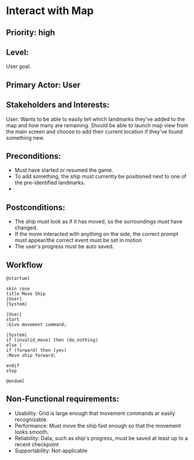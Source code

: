 ﻿# Interact with Map

## Priority: high
## Level:
<p>
User goal.
</p>

## Primary Actor: User

## Stakeholders and Interests:
<p>
User: Wants to be able to easily tell which landmarks they've added to the map and how many are remaining.
Should be able to launch map view from the main screen and choose to add their current location if they've
found something new.
</p>

## Preconditions:

<ul>
<li>Must have started or resumed the game. </li>
<li>To add something, the ship must currently be positioned next to one of the pre-identified landmarks.</li>
<li></li>
</ul>

## Postconditions:

<ul>
<li>The ship must look as if it has moved, so the surroundings must have changed. </li>
<li>If the move interacted with anything on the side, the correct prompt must appear/the correct event must be
set in motion</li>
<li>The user's progress must be auto saved.</li>
</ul>

## Workflow


```PlantUML
@startuml 

skin rose
title Move Ship
|User|
|System|

|User|
start
:Give movement command;

|System|
if (invalid_move) then (do_nothing)
else (
if (forward) then (yes)
:Move ship forward;

endif
stop

@enduml
```
## Non-Functional requirements:
<ul>
<li>Usability: Grid is large enough that movement commands ar easily recognizable. </li>
<li>Performance: Must move the ship fast enough so that the movement looks smooth.</li>
<li>Reliability: Data, such as ship's progress, must be saved at least up to a recent checkpoint</li>
<li>Supportability: Not-applicable</li>
</ul>
